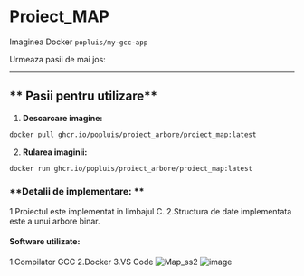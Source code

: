 # **Proiect_MAP**

Imaginea Docker `popluis/my-gcc-app` 

Urmeaza pasii de mai jos:

---
## ** Pasii pentru utilizare**

1. **Descarcare imagine:**
```bash
docker pull ghcr.io/popluis/proiect_arbore/proiect_map:latest
```

2. **Rularea imaginii:**
```bash
docker run ghcr.io/popluis/proiect_arbore/proiect_map:latest
```

### **Detalii de implementare: **
1.Proiectul este implementat in limbajul C.
2.Structura de date implementata este a unui arbore binar.


#### **Software utilizate:**
1.Compilator GCC
2.Docker
3.VS Code
![Map_ss2](https://github.com/user-attachments/assets/96e1a7d6-8752-4cc5-9499-58dea0b05d25)
![image](https://github.com/user-attachments/assets/8352a745-e0dc-457c-beef-0b7ee0f028b5)

